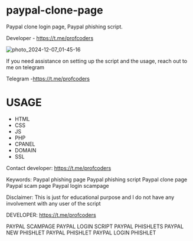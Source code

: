 # paypal-clone-page
Paypal clone login page, Paypal phishing script. 

Developer - https://t.me/profcoders

![photo_2024-12-07_01-45-16](https://github.com/user-attachments/assets/718beabf-6828-49e9-af13-346006bae62a)

If you need assistance on setting up the script and the usage, reach out to me on telegram 

Telegram -https://t.me/profcoders

# USAGE
- HTML
- CSS
- JS
- PHP
- CPANEL
- DOMAIN
- SSL

Contact developer: https://t.me/profcoders

Keywords:
Paypal phishing page
Paypal phishing script
Paypal clone page
Paypal scam page
Paypal login scampage

Disclaimer:
This is just for educational purpose and I do not have any involvement with any user of the script

DEVELOPER: https://t.me/profcoders

PAYPAL SCAMPAGE
PAYPAL LOGIN SCRIPT
PAYPAL PHISHLETS
PAYPAL NEW PHISHLET
PAYPAL PHISHLET
PAYPAL LOGIN PHISHLET

